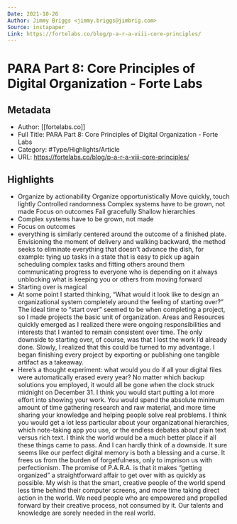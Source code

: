 ```yaml
---
Date: 2021-10-26
Author: Jimmy Briggs <jimmy.briggs@jimbrig.com>
Source: instapaper
Link: https://fortelabs.co/blog/p-a-r-a-viii-core-principles/
---
```

# PARA Part 8: Core Principles of Digital Organization - Forte Labs

## Metadata
- Author: [[fortelabs.co]]
- Full Title: PARA Part 8: Core Principles of Digital Organization - Forte Labs
- Category: #Type/Highlights/Article
- URL: https://fortelabs.co/blog/p-a-r-a-viii-core-principles/

## Highlights
- Organize by actionability
  Organize opportunistically
  Move quickly, touch lightly
  Controlled randomness
  Complex systems have to be grown, not made
  Focus on outcomes
  Fail gracefully
  Shallow hierarchies
- Complex systems have to be grown, not made
- Focus on outcomes
- everything is similarly centered around the outcome of a finished plate. Envisioning the moment of delivery and walking backward, the method seeks to eliminate everything that doesn’t advance the dish, for example:
  tying up tasks in a state that is easy to pick up again
  scheduling complex tasks and fitting others around them
  communicating progress to everyone who is depending on it
  always unblocking what is keeping you or others from moving forward
- Starting over is magical
- At some point I started thinking, “What would it look like to design an organizational system completely around the feeling of starting over?” The ideal time to “start over” seemed to be when completing a project, so I made projects the basic unit of organization. Areas and Resources quickly emerged as I realized there were ongoing responsibilities and interests that I wanted to remain consistent over time.
  The only downside to starting over, of course, was that I lost the work I’d already done. Slowly, I realized that this could be turned to my advantage. I began finishing every project by exporting or publishing one tangible artifact as a takeaway.
- Here’s a thought experiment: what would you do if all your digital files were automatically erased every year? No matter which backup solutions you employed, it would all be gone when the clock struck midnight on December 31.
  I think you would start putting a lot more effort into showing your work. You would spend the absolute minimum amount of time gathering research and raw material, and more time sharing your knowledge and helping people solve real problems. I think you would get a lot less particular about your organizational hierarchies, which note-taking app you use, or the endless debates about plain text versus rich text.
  I think the world would be a much better place if all these things came to pass. And I can hardly think of a downside. It sure seems like our perfect digital memory is both a blessing and a curse. It frees us from the burden of forgetfulness, only to imprison us with perfectionism.
  The promise of P.A.R.A. is that it makes “getting organized” a straightforward affair to get over with as quickly as possible. My wish is that the smart, creative people of the world spend less time behind their computer screens, and more time taking direct action in the world. We need people who are empowered and propelled forward by their creative process, not consumed by it. Our talents and knowledge are sorely needed in the real world.
